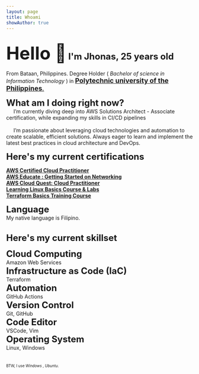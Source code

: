 ```yaml
---
layout: page
title: Whoami
showAuthor: true
---
```

<font size="7">Hello :wave:</font>
<font size="5">I'm Jhonas, 25 years old</font>
---
From Bataan, Philippines. Degree Holder ( _Bachelor of science in Information Technology_ ) in <font size = "4">
<a href="https://www.pup.edu.ph/">**Polytechnic university of the Philippines**.</a></font> <br>

<font size="5">**What am I doing right now?**<br></font>
&nbsp;&nbsp;&nbsp;&nbsp;&nbsp;I’m currently diving deep into AWS Solutions Architect - Associate certification, while expanding my skills in CI/CD pipelines <br><br> 
&nbsp;&nbsp;&nbsp;&nbsp;&nbsp;I’m passionate about leveraging cloud technologies and automation to create scalable, efficient solutions. Always eager to learn and implement the latest best practices in cloud architecture and DevOps.<br>

<font size="5">**Here's my current certifications**<br></font>

<a href="https://www.credly.com/badges/8bd8cc38-b84a-444a-94df-f473af9b8a9e/public_url">**AWS Certified Cloud Practitioner**</a> <br>
<a href="https://www.credly.com/badges/1cb1fd73-961c-4ac9-8dd1-b2f52b94fc24/public_url">**AWS Educate : Getting Started on Networking**</a></font> <br>
<a href="https://www.credly.com/badges/f8db6af8-f91d-46ac-a56c-2d7768f665bd/public_url">**AWS Cloud Quest: Cloud Practitioner**</a></font> <br>
<a href="https://learn.kodekloud.com/user/certificate/77f9e850-c1f1-4a55-bf96-e3a39739cb52">**Learning Linux Basics Course & Labs**</a></font> <br>
<a href="https://learn.kodekloud.com/certificate/cda90eff-33e8-48bc-8dcc-3e6087d1da81">**Terraform Basics Training Course**</a></font> <br>

<font size="5">**Language**<br></font>
My native language is Filipino. <br><br>

<font size="5">**Here's my current skillset**<br></font>

<font size="5">**Cloud Computing**<br></font>
Amazon Web Services <br>
<font size="5">**Infrastructure as Code (IaC)**<br></font>
Terraform <br>
<font size="5">**Automation**<br></font>
GitHub Actions <br>
<font size="5">**Version Control**<br></font>
Git, GitHub <br>
<font size="5">**Code Editor**<br></font>
VSCode, Vim<br>
<font size="5">**Operating System**<br></font>
Linux, Windows<br><br><br>
<font size ="1">BTW, I use *Windows* , *Ubuntu*. </font>
